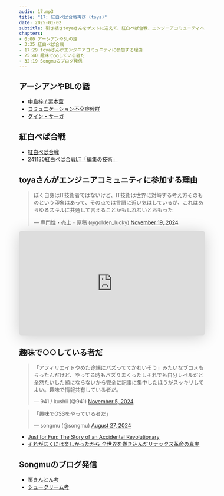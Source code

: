 ```yaml
---
audio: 17.mp3
title: "17: 紅白ぺぱ合戦再び (toya)"
date: 2025-01-02
subtitle: 引き続きtoyaさんをゲストに迎えて、紅白ぺぱ合戦、エンジニアコミュニティへの参加、趣味で○○している者だ、などについて話しました。
chapters:
- 0:00 アーシアンやBLの話
- 3:35 紅白ぺぱ合戦
- 17:29 toyaさんがエンジニアコミュニティに参加する理由
- 25:40 趣味で○○している者だ
- 32:19 Songmuのブログ発信
---
```


## アーシアンやBLの話
- [中島梓 / 栗本薫](https://ja.wikipedia.org/wiki/%E6%A0%97%E6%9C%AC%E8%96%AB)
- [コミュニケーション不全症候群](https://amzn.to/41TyA5p)
- [グイン・サーガ](https://ja.wikipedia.org/wiki/%E3%82%B0%E3%82%A4%E3%83%B3%E3%83%BB%E3%82%B5%E3%83%BC%E3%82%AC)

## 紅白ぺぱ合戦
- [紅白ぺぱ合戦](https://connpass.com/event/329428/)
- [241130紅白ぺぱ合戦LT「編集の技術」](https://speakerdeck.com/toya524287/241130hong-bai-pepahe-zhan-lt-bian-ji-noji-shu)

## toyaさんがエンジニアコミュニティに参加する理由

<blockquote class="twitter-tweet"><p lang="ja" dir="ltr">ぼく自身はIT技術者ではないけど、IT技術は世界に対峙する考え方そのものという印象はあって、その点では言語に近い気はしているが、これはあらゆるスキルに共通して言えることかもしれないとおもった</p>&mdash; 専門性・売上・原稿 (@golden_lucky) <a href="https://twitter.com/golden_lucky/status/1858746103778390040?ref_src=twsrc%5Etfw">November 19, 2024</a></blockquote> <script async src="https://platform.twitter.com/widgets.js" charset="utf-8"></script>

<iframe class="speakerdeck-iframe" frameborder="0" src="https://speakerdeck.com/player/0a7a3906caca4a2fa72ff42217c1be25?slide=23" title="はてな技術部紹介 2015（公開版） / Hatena Technical Division Orientation 2015 (Public Edition)" allowfullscreen="true" style="border: 0px; background: padding-box padding-box rgba(0, 0, 0, 0.1); margin: 0px; padding: 0px; border-radius: 6px; box-shadow: rgba(0, 0, 0, 0.2) 0px 5px 40px; width: 100%; height: auto; aspect-ratio: 560 / 315;" data-ratio="1.7777777777777777"></iframe>

## 趣味で○○している者だ

<blockquote class="twitter-tweet"><p lang="ja" dir="ltr">「アフィリエイトやめた途端にバズっててかわいそう」みたいなブコメもらったんだけど、やってる時もバズりまくったしそれでも自分レベルだと全然たいした額にならないから完全に記事に集中したほうがスッキリしてよい。趣味で情報共有している者だ。</p>&mdash; 941 / kushii (@941) <a href="https://twitter.com/941/status/1853743215171740000?ref_src=twsrc%5Etfw">November 5, 2024</a></blockquote> <script async src="https://platform.twitter.com/widgets.js" charset="utf-8"></script>

<blockquote class="twitter-tweet"><p lang="ja" dir="ltr">「趣味でOSSをやっている者だ」</p>&mdash; songmu (@songmu) <a href="https://twitter.com/songmu/status/1828367078220587050?ref_src=twsrc%5Etfw">August 27, 2024</a></blockquote> <script async src="https://platform.twitter.com/widgets.js" charset="utf-8"></script>

- [Just for Fun: The Story of an Accidental Revolutionary](https://amzn.to/41YLK14)
- [それがぼくには楽しかったから 全世界を巻き込んだリナックス革命の真実](https://amzn.to/3DEXdZJ)

## Songmuのブログ発信
- [栗きんとん考](https://songmu.jp/riji/entry/2015-02-02-kurikinton.html)
- [シュークリーム考](https://songmu.jp/riji/entry/2015-02-03-cream-puff.html)
